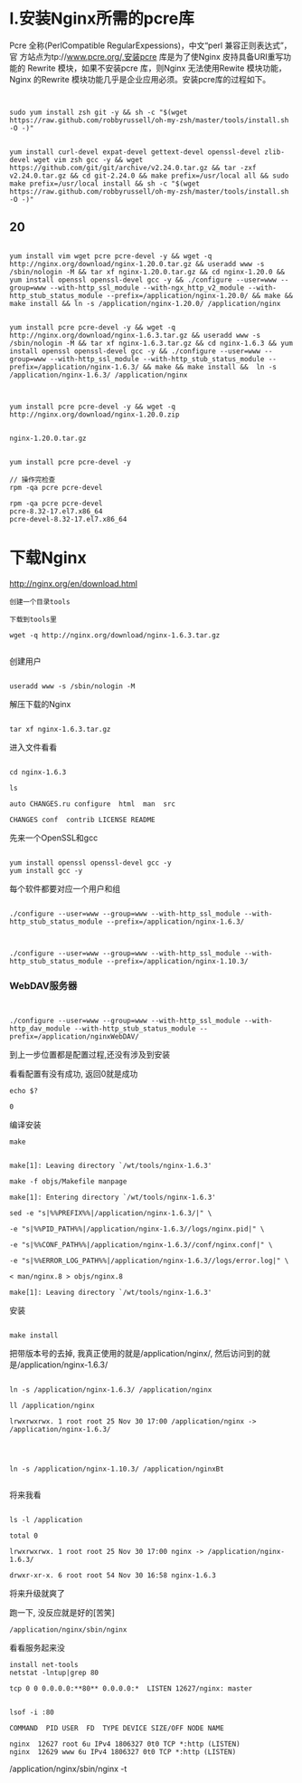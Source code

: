 

# l.安装Nginx所需的pcre库
Pcre 全称(PerlCompatible RegularExpessions)，中文“perl 兼容正则表达式”，官
方站点为tp://www.pcre.org/,安装pcre 库是为了使Nginx 皮持具备URI重写功能的
Rewrite 模块，如果不安装pcre 库，则Nginx 无法使用Rewite 模块功能，Nginx 的Rewrite
模块功能几乎是企业应用必须。安装pcre库的过程如下。

```


sudo yum install zsh git -y && sh -c "$(wget https://raw.github.com/robbyrussell/oh-my-zsh/master/tools/install.sh -O -)"


yum install curl-devel expat-devel gettext-devel openssl-devel zlib-devel wget vim zsh gcc -y && wget https://github.com/git/git/archive/v2.24.0.tar.gz && tar -zxf v2.24.0.tar.gz && cd git-2.24.0 && make prefix=/usr/local all && sudo make prefix=/usr/local install && sh -c "$(wget https://raw.github.com/robbyrussell/oh-my-zsh/master/tools/install.sh -O -)"

```

## 20
```

yum install vim wget pcre pcre-devel -y && wget -q http://nginx.org/download/nginx-1.20.0.tar.gz && useradd www -s /sbin/nologin -M && tar xf nginx-1.20.0.tar.gz && cd nginx-1.20.0 && yum install openssl openssl-devel gcc -y && ./configure --user=www --group=www --with-http_ssl_module --with-ngx_http_v2_module --with-http_stub_status_module --prefix=/application/nginx-1.20.0/ && make && make install && ln -s /application/nginx-1.20.0/ /application/nginx


```



```
yum install pcre pcre-devel -y && wget -q http://nginx.org/download/nginx-1.6.3.tar.gz && useradd www -s /sbin/nologin -M && tar xf nginx-1.6.3.tar.gz && cd nginx-1.6.3 && yum install openssl openssl-devel gcc -y && ./configure --user=www --group=www --with-http_ssl_module --with-http_stub_status_module --prefix=/application/nginx-1.6.3/ && make && make install &&  ln -s /application/nginx-1.6.3/ /application/nginx



yum install pcre pcre-devel -y && wget -q http://nginx.org/download/nginx-1.20.0.zip


nginx-1.20.0.tar.gz

```



```

yum install pcre pcre-devel -y

// 操作完检查
rpm -qa pcre pcre-devel

rpm -qa pcre pcre-devel
pcre-8.32-17.el7.x86_64
pcre-devel-8.32-17.el7.x86_64

```



# 下载Nginx

http://nginx.org/en/download.html

```
创建一个目录tools

下载到tools里

wget -q http://nginx.org/download/nginx-1.6.3.tar.gz


```
创建用户
```

useradd www -s /sbin/nologin -M
```


解压下载的Nginx
```

tar xf nginx-1.6.3.tar.gz

```

进入文件看看

```

cd nginx-1.6.3

ls

auto CHANGES.ru configure  html  man  src

CHANGES conf  contrib LICENSE README

```
先来一个OpenSSL和gcc
```

yum install openssl openssl-devel gcc -y
yum install gcc -y
```

每个软件都要对应一个用户和组

```

./configure --user=www --group=www --with-http_ssl_module --with-http_stub_status_module --prefix=/application/nginx-1.6.3/
 


./configure --user=www --group=www --with-http_ssl_module --with-http_stub_status_module --prefix=/application/nginx-1.10.3/
```

### WebDAV服务器
```


./configure --user=www --group=www --with-http_ssl_module --with-http_dav_module --with-http_stub_status_module --prefix=/application/nginxWebDAV/

```


到上一步位置都是配置过程,还没有涉及到安装

看看配置有没有成功, 返回0就是成功
```
echo $?                      

0
```


编译安装
```
make


make[1]: Leaving directory `/wt/tools/nginx-1.6.3'

make -f objs/Makefile manpage

make[1]: Entering directory `/wt/tools/nginx-1.6.3'

sed -e "s|%%PREFIX%%|/application/nginx-1.6.3/|" \

-e "s|%%PID_PATH%%|/application/nginx-1.6.3//logs/nginx.pid|" \

-e "s|%%CONF_PATH%%|/application/nginx-1.6.3//conf/nginx.conf|" \

-e "s|%%ERROR_LOG_PATH%%|/application/nginx-1.6.3//logs/error.log|" \

< man/nginx.8 > objs/nginx.8

make[1]: Leaving directory `/wt/tools/nginx-1.6.3'
```
安装
```

make install
```


把带版本号的去掉, 我真正使用的就是/application/nginx/,  然后访问到的就是/application/nginx-1.6.3/
 
```

ln -s /application/nginx-1.6.3/ /application/nginx

ll /application/nginx                             

lrwxrwxrwx. 1 root root 25 Nov 30 17:00 /application/nginx -> /application/nginx-1.6.3/




ln -s /application/nginx-1.10.3/ /application/nginxBt


```

将来我看

```

ls -l /application

total 0

lrwxrwxrwx. 1 root root 25 Nov 30 17:00 nginx -> /application/nginx-1.6.3/

drwxr-xr-x. 6 root root 54 Nov 30 16:58 nginx-1.6.3

```

将来升级就爽了 

跑一下, 没反应就是好的[苦笑]
```
/application/nginx/sbin/nginx

```

看看服务起来没

```
install net-tools
netstat -lntup|grep 80

tcp 0 0 0.0.0.0:**80** 0.0.0.0:*  LISTEN 12627/nginx: master


lsof -i :80          

COMMAND  PID USER  FD  TYPE DEVICE SIZE/OFF NODE NAME

nginx  12627 root 6u IPv4 1806327 0t0 TCP *:http (LISTEN)
nginx  12629 www 6u IPv4 1806327 0t0 TCP *:http (LISTEN)
```



/application/nginx/sbin/nginx -t


